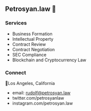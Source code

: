 ## Petrosyan.law 🚀 

### Services

- Business Formation
- Intellectual Property 
- Contract Review
- Contract Negotiation
- SEC Compliance
- Blockchain and Cryptocurrency Law

### Connect
📍Los Angeles, California
- email: rudolf@petrosyan.law
- twitter.com/petrosyanlaw
- instagram.com/petrosyan.law 

